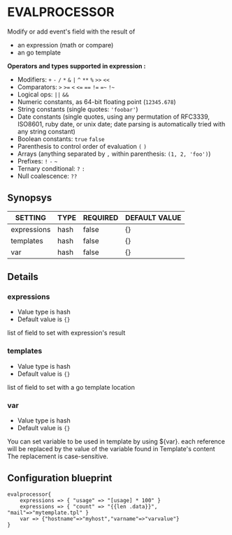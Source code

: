 # EVALPROCESSOR
Modify or add event's field with the result of

* an expression (math or compare)
* an go template

**Operators and types supported in expression :**

* Modifiers: `+` `-` `/` `*` `&` `|` `^` `**` `%` `>>` `<<`
* Comparators: `>` `>=` `<` `<=` `==` `!=` `=~` `!~`
* Logical ops: `||` `&&`
* Numeric constants, as 64-bit floating point (`12345.678`)
* String constants (single quotes: `'foobar'`)
* Date constants (single quotes, using any permutation of RFC3339, ISO8601, ruby date, or unix date; date parsing is automatically tried with any string constant)
* Boolean constants: `true` `false`
* Parenthesis to control order of evaluation `(` `)`
* Arrays (anything separated by `,` within parenthesis: `(1, 2, 'foo')`)
* Prefixes: `!` `-` `~`
* Ternary conditional: `?` `:`
* Null coalescence: `??`

## Synopsys


|   SETTING   | TYPE | REQUIRED | DEFAULT VALUE |
|-------------|------|----------|---------------|
| expressions | hash | false    | {}            |
| templates   | hash | false    | {}            |
| var         | hash | false    | {}            |


## Details

### expressions
* Value type is hash
* Default value is `{}`

list of field to set with expression's result

### templates
* Value type is hash
* Default value is `{}`

list of field to set with a go template location

### var
* Value type is hash
* Default value is `{}`

You can set variable to be used in template by using ${var}.
each reference will be replaced by the value of the variable found in Template's content
The replacement is case-sensitive.



## Configuration blueprint

```
evalprocessor{
	expressions => { "usage" => "[usage] * 100" }
	expressions => { "count" => "{{len .data}}", "mail"=>"mytemplate.tpl" }
	var => {"hostname"=>"myhost","varname"=>"varvalue"}
}
```
